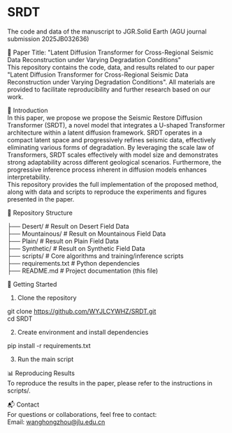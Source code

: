 # SRDT
The code and data of the manuscript to JGR.Solid Earth (AGU journal submission 2025JB032636)  


📄 Paper Title: "Latent Diffusion Transformer for Cross-Regional Seismic Data Reconstruction under Varying Degradation Conditions"  
This repository contains the code, data, and results related to our paper "Latent Diffusion Transformer for Cross-Regional Seismic Data Reconstruction under Varying Degradation Conditions". All materials are provided to facilitate reproducibility and further research based on our work.  


🧠 Introduction  
In this paper, we propose we propose the Seismic Restore Diffusion Transformer (SRDT), a novel model that integrates a U-shaped Transformer architecture within a latent diffusion framework. SRDT operates in a compact latent space and progressively refines seismic data, effectively eliminating various forms of degradation. By leveraging the scale law of Transformers, SRDT scales effectively with model size and demonstrates strong adaptability across different geological scenarios. Furthermore, the progressive inference process inherent in diffusion models enhances interpretability.  
This repository provides the full implementation of the proposed method, along with data and scripts to reproduce the experiments and figures presented in the paper.


📁 Repository Structure  

├── Desert/               # Result on Desert Field Data  
├── Mountainous/               # Result on Mountainous Field Data  
├── Plain/               # Result on Plain Field Data  
├── Synthetic/               # Result on Synthetic Field Data  
├── scripts/            # Core algorithms and training/inference scripts  
├── requirements.txt    # Python dependencies  
├── README.md           # Project documentation (this file)  


🚀 Getting Started  
1. Clone the repository  
  
git clone https://github.com/WYJLCYWHZ/SRDT.git  
cd SRDT  

2. Create environment and install dependencies  
  
pip install -r requirements.txt  
  
3. Run the main script  
  
📊 Reproducing Results  
To reproduce the results in the paper, please refer to the instructions in scripts/.  


📬 Contact  
For questions or collaborations, feel free to contact:  
Email: wanghongzhou@jlu.edu.cn  
